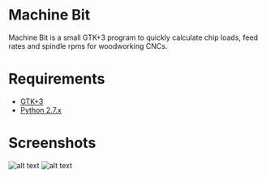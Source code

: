 # Machine Bit	

Machine Bit is a small GTK+3 program to quickly calculate chip loads, feed rates and spindle rpms for woodworking CNCs.

# Requirements
* [GTK+3](http://www.gtk.org/download/)
* [Python 2.7.x](https://www.python.org/download/releases/2.7.6/)

# Screenshots
![alt text](scperkins.github.com/Machine-Bit/screenshots/screenshot1.png "Screenshot 1")
![alt text](https://github.com/scperkins/Machine-Bit/master/screenshots/screenshot2.png "Screenshot 2")





